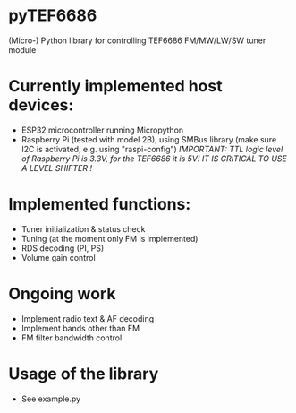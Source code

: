 # pyTEF6686
(Micro-) Python library for controlling TEF6686 FM/MW/LW/SW tuner module

# Currently implemented host devices:
* ESP32 microcontroller running Micropython
* Raspberry Pi (tested with model 2B), using SMBus library (make sure I2C is activated, e.g. using "raspi-config")
*IMPORTANT: TTL logic level of Raspberry Pi is 3.3V, for the TEF6686 it is 5V! IT IS CRITICAL TO USE A LEVEL SHIFTER !*

# Implemented functions:
* Tuner initialization & status check
* Tuning (at the moment only FM is implemented)
* RDS decoding (PI, PS)
* Volume gain control

# Ongoing work
* Implement radio text & AF decoding
* Implement bands other than FM
* FM filter bandwidth control

# Usage of the library
* See example.py
